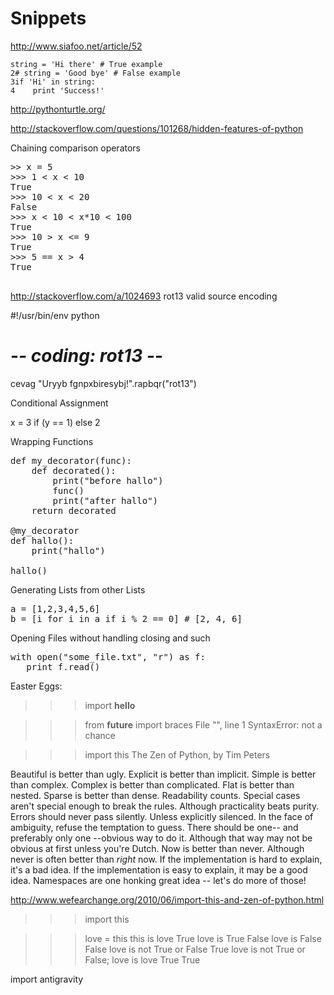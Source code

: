 # Snippets


http://www.siafoo.net/article/52


```
string = 'Hi there' # True example
2# string = 'Good bye' # False example
3if 'Hi' in string:
4    print 'Success!'
```





http://pythonturtle.org/




http://stackoverflow.com/questions/101268/hidden-features-of-python

Chaining comparison operators

<pre>
>> x = 5
>>> 1 < x < 10
True
>>> 10 < x < 20
False
>>> x < 10 < x*10 < 100
True
>>> 10 > x <= 9
True
>>> 5 == x > 4
True

</pre>



http://stackoverflow.com/a/1024693
rot13 valid source encoding

#!/usr/bin/env python
# -*- coding: rot13 -*-

cevag "Uryyb fgnpxbiresybj!".rapbqr("rot13")






Conditional Assignment

x = 3 if (y == 1) else 2

Wrapping Functions

<pre>
def my_decorator(func):
    def decorated():
        print("before hallo")
        func()
        print("after hallo")
    return decorated

@my_decorator
def hallo():
    print("hallo")

hallo()
</pre>

Generating Lists from other Lists

<pre>
a = [1,2,3,4,5,6]
b = [i for i in a if i % 2 == 0] # [2, 4, 6]
</pre>

Opening Files without handling closing and such

<pre>
with open("some_file.txt", "r") as f:
   print f.read()
</pre>

Easter Eggs:
>>>import __hello__

>>> from __future__ import braces
  File "<stdin>", line 1
SyntaxError: not a chance

>>> import this
The Zen of Python, by Tim Peters

Beautiful is better than ugly.
Explicit is better than implicit.
Simple is better than complex.
Complex is better than complicated.
Flat is better than nested.
Sparse is better than dense.
Readability counts.
Special cases aren't special enough to break the rules.
Although practicality beats purity.
Errors should never pass silently.
Unless explicitly silenced.
In the face of ambiguity, refuse the temptation to guess.
There should be one-- and preferably only one --obvious way to do it.
Although that way may not be obvious at first unless you're Dutch.
Now is better than never.
Although never is often better than *right* now.
If the implementation is hard to explain, it's a bad idea.
If the implementation is easy to explain, it may be a good idea.
Namespaces are one honking great idea -- let's do more of those!


http://www.wefearchange.org/2010/06/import-this-and-zen-of-python.html


 >>> import this

>>> love = this
>>> this is love
True
>>> love is True
False
>>> love is False
False
>>> love is not True or False
True
>>> love is not True or False; love is love
True
True



import antigravity
